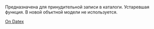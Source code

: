 Предназначена для принудительной записи в каталоги. Устаревшая функция. В новой объктной модели не используется.

[On Datex](http://docs.datex.ru/article.htm?id=5620276905286592606)
